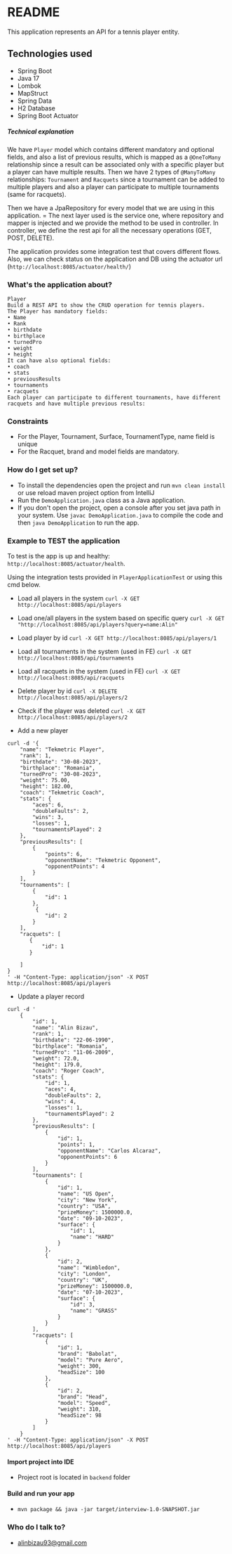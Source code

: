 # README #

This application represents an API for a tennis player entity.

## Technologies used ##

* Spring Boot
* Java 17
* Lombok
* MapStruct
* Spring Data
* H2 Database
* Spring Boot Actuator

##### Technical explanation #####

We have ```Player``` model which contains different mandatory and optional fields, and also a list of previous results,
which is mapped as a ```@OneToMany``` relationship since a result can be associated only with a specific player but a
player
can have multiple results. Then we have 2 types of ```@ManyToMany``` relationships: ```Tournament``` and ```Racquets```
since
a tournament can be added to multiple players and also a player can participate to multiple tournaments (same for
racquets).

Then we have a JpaRepository for every model that we are using in this application. =
The next layer used is the service one, where repository and mapper is injected and we provide the method to be used
in controller.
In controller, we define the rest api for all the necessary operations (GET, POST, DELETE).

The application provides some integration test that covers different flows.
Also, we can check status on the application and DB using the actuator url (````http://localhost:8085/actuator/health/````)

### What's the application about? ###

```
Player 
Build a REST API to show the CRUD operation for tennis players.
The Player has mandatory fields:
• Name
• Rank
• birthdate
• birthplace
• turnedPro
• weight
• height
It can have also optional fields:
• coach
• stats
• previousResults
• tournaments
• racquets
Each player can participate to different tournaments, have different racquets and have multiple previous results:

```

### Constraints ###

* For the Player, Tournament, Surface, TournamentType, name field is unique
* For the Racquet, brand and model fields are mandatory.

### How do I get set up? ###

* To install the dependencies open the project and run ```mvn clean install```
  or use reload maven project option from IntelliJ
* Run the ```DemoApplication.java``` class as a Java application.
* If you don't open the project, open a console after you set java path in your system.
  Use ```javac DemoApplication.java``` to compile the code and then ```java DemoApplication``` to run the app.

### Example to TEST the application ###
To test is the app is up and healthy: ```http://localhost:8085/actuator/health```.

Using the integration tests provided in ```PlayerApplicationTest``` or using this cmd below.

* Load all players in the system
  ```curl -X GET http://localhost:8085/api/players```
* Load one/all players in the system based on specific query
  ```curl -X GET "http://localhost:8085/api/players?query=name:Alin"```
* Load player by id
  ```curl -X GET http://localhost:8085/api/players/1```
* Load all tournaments in the system (used in FE)
  ```curl -X GET http://localhost:8085/api/tournaments```
* Load all racquets in the system (used in FE)
  ```curl -X GET http://localhost:8085/api/racquets```
* Delete player by id
  ```curl -X DELETE http://localhost:8085/api/players/2```
* Check if the player was deleted
  ```curl -X GET http://localhost:8085/api/players/2```

* Add a new player

```
curl -d '{
    "name": "Tekmetric Player",
    "rank": 1,
    "birthdate": "30-08-2023",
    "birthplace": "Romania",
    "turnedPro": "30-08-2023",
    "weight": 75.00,
    "height": 182.00,
    "coach": "Tekmetric Coach",
    "stats": {
        "aces": 6,
        "doubleFaults": 2,
        "wins": 3,
        "losses": 1,
        "tournamentsPlayed": 2
    },
    "previousResults": [
        {
            "points": 6,
            "opponentName": "Tekmetric Opponent",
            "opponentPoints": 4
        }
    ],
    "tournaments": [
        {
            "id": 1
        },
         {
            "id": 2
        }
    ], 
    "racquets": [
       {
           "id": 1
       }
       
    ]
}
' -H "Content-Type: application/json" -X POST http://localhost:8085/api/players
```

* Update a player record

```
curl -d '
    {
        "id": 1,
        "name": "Alin Bizau",
        "rank": 1,
        "birthdate": "22-06-1990",
        "birthplace": "Romania",
        "turnedPro": "11-06-2009",
        "weight": 72.0,
        "height": 179.0,
        "coach": "Roger Coach",
        "stats": {
            "id": 1,
            "aces": 4,
            "doubleFaults": 2,
            "wins": 4,
            "losses": 1,
            "tournamentsPlayed": 2
        },
        "previousResults": [
            {
                "id": 1,
                "points": 1,
                "opponentName": "Carlos Alcaraz",
                "opponentPoints": 6
            }
        ],
        "tournaments": [
            {
                "id": 1,
                "name": "US Open",
                "city": "New York",
                "country": "USA",
                "prizeMoney": 1500000.0,
                "date": "09-10-2023",
                "surface": {
                    "id": 1,
                    "name": "HARD"
                }
            },
            {
                "id": 2,
                "name": "Wimbledon",
                "city": "London",
                "country": "UK",
                "prizeMoney": 1500000.0,
                "date": "07-10-2023",
                "surface": {
                    "id": 3,
                    "name": "GRASS"
                }
            }
        ],
        "racquets": [
            {
                "id": 1,
                "brand": "Babolat",
                "model": "Pure Aero",
                "weight": 300,
                "headSize": 100
            },
            {
                "id": 2,
                "brand": "Head",
                "model": "Speed",
                "weight": 310,
                "headSize": 98
            }
        ]
    }
' -H "Content-Type: application/json" -X POST http://localhost:8085/api/players
```

#### Import project into IDE

- Project root is located in `backend` folder

#### Build and run your app

- `mvn package && java -jar target/interview-1.0-SNAPSHOT.jar`

### Who do I talk to? ###
* alinbizau93@gmail.com
